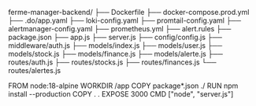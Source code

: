 ferme-manager-backend/
├── Dockerfile
├── docker-compose.prod.yml
├── .do/app.yaml
├── loki-config.yaml
├── promtail-config.yaml
├── alertmanager-config.yaml
├── prometheus.yml
├── alert.rules
├── package.json
├── app.js
├── server.js
├── config/config.js
├── middleware/auth.js
├── models/index.js
├── models/user.js
├── models/stock.js
├── models/finance.js
├── models/alerte.js
├── routes/auth.js
├── routes/stocks.js
├── routes/finances.js
└── routes/alertes.js

FROM node:18-alpine
WORKDIR /app
COPY package*.json ./
RUN npm install --production
COPY . .
EXPOSE 3000
CMD ["node", "server.js"]
